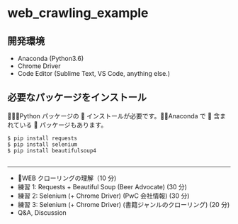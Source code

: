 # web_crawling_example

## 開発環境

- Anaconda (Python3.6)
- Chrome Driver
- Code Editor (Sublime Text, VS Code, anything else.)

## 必要なパッケージをインストール

Python パッケージの  インストールが必要です。Anaconda で  含まれている  パッケージもあります。

```
$ pip install requests
$ pip install selenium
$ pip install beautifulsoup4
```

##

---

- WEB クローリングの理解（10 分)
- 練習 1: Requests + Beautiful Soup (Beer Advocate) (30 分)
- 練習 2: Selenium (+ Chrome Driver) (PwC 会社情報) (30 分)
- 練習 3: Selenium (+ Chrome Driver) (書籍ジャンルのクローリング) (20 分)
- Q&A, Discussion
